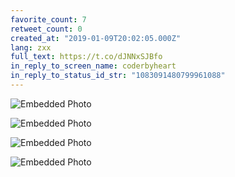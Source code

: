 ```yaml
---
favorite_count: 7
retweet_count: 0
created_at: "2019-01-09T20:02:05.000Z"
lang: zxx
full_text: https://t.co/dJNNxSJBfo
in_reply_to_screen_name: coderbyheart
in_reply_to_status_id_str: "1083091480799961088"
---
```


<div class="gallery gallery-4">

![Embedded Photo](https://twitter-media-coderbyheart.s3.eu-north-1.amazonaws.com/1083091558382137344-Dwfp-TvX4AIuJ6g.jpg)

![Embedded Photo](https://twitter-media-coderbyheart.s3.eu-north-1.amazonaws.com/1083091558382137344-Dwfp_S1WoAEWuDh.jpg)

![Embedded Photo](https://twitter-media-coderbyheart.s3.eu-north-1.amazonaws.com/1083091558382137344-DwfqAWmX4AEdI8x.jpg)

![Embedded Photo](https://twitter-media-coderbyheart.s3.eu-north-1.amazonaws.com/1083091558382137344-DwfqBfZWoAI9PDg.jpg)

</div>

